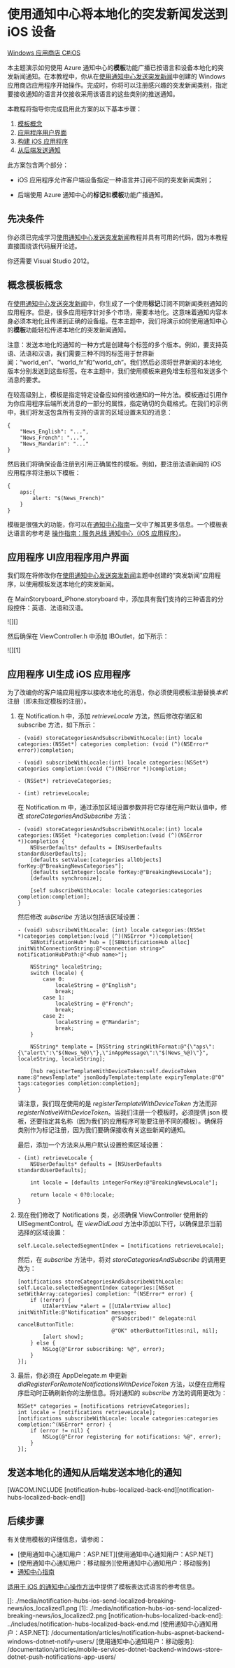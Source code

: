 <properties linkid="develop-notificationhubs-tutorials-send-localized-breaking-news-iOS" urlDisplayName="Localized Breaking News" pageTitle="Notification Hubs Localized Breaking News Tutorial for iOS" metaKeywords="" description="Learn how to use Azure 服务总线 Notification Hubs to send localized breaking news notifications (iOS)." metaCanonical="" services="mobile-services,notification-hubs" documentationCenter="" title="Use Notification Hubs to send localized breaking news to iOS devices" authors="ricksal" solutions="" manager="" editor="" />
<tags ms.service="mobile-services,notification-hubs"
    ms.date="02/26/2015"
    wacn.date="04/11/2015"
    />

# 使用通知中心将本地化的突发新闻发送到 iOS 设备

<div class="dev-center-tutorial-selector sublanding"> 
<a href="/zh-cn/documentation/articles/notification-hubs-windows-store-dotnet-send-localized-breaking-news/" title="Windows 应用商店 C#">Windows 应用商店 C#</a><a href="/zh-cn/documentation/articles/notification-hubs-ios-send-localized-breaking-news/" title="iOS" class="current">iOS</a>
</div>

本主题演示如何使用 Azure 通知中心的**模板**功能广播已按语言和设备本地化的突发新闻通知。在本教程中，你从在[使用通知中心发送突发新闻][使用通知中心发送突发新闻]中创建的 Windows 应用商店应用程序开始操作。完成时，你将可以注册感兴趣的突发新闻类别，指定要接收通知的语言并仅接收采用该语言的这些类别的推送通知。

本教程将指导你完成启用此方案的以下基本步骤：

1.  [模板概念][模板概念]
2.  [应用程序用户界面][应用程序用户界面]
3.  [构建 iOS 应用程序][构建 iOS 应用程序]
4.  [从后端发送通知][从后端发送通知]

此方案包含两个部分：

-   iOS 应用程序允许客户端设备指定一种语言并订阅不同的突发新闻类别；

-   后端使用 Azure 通知中心的**标记**和**模板**功能广播通知。

## 先决条件

你必须已完成学习[使用通知中心发送突发新闻][使用通知中心发送突发新闻]教程并具有可用的代码，因为本教程直接围绕该代码展开论述。

你还需要 Visual Studio 2012。

## <a name="concepts"></a><span class="short-header">概念</span>模板概念

在[使用通知中心发送突发新闻][使用通知中心发送突发新闻]中，你生成了一个使用**标记**订阅不同新闻类别通知的应用程序。但是，很多应用程序针对多个市场，需要本地化。这意味着通知内容本身必须本地化且传递到正确的设备组。在本主题中，我们将演示如何使用通知中心的**模板**功能轻松传递本地化的突发新闻通知。

注意：发送本地化的通知的一种方式是创建每个标签的多个版本。例如，要支持英语、法语和汉语，我们需要三种不同的标签用于世界新闻：“world\_en”、“world\_fr”和“world\_ch”。我们然后必须将世界新闻的本地化版本分别发送到这些标签。在本主题中，我们使用模板来避免增生标签和发送多个消息的要求。

在较高级别上，模板是指定特定设备应如何接收通知的一种方法。模板通过引用作为你应用程序后端所发消息的一部分的属性，指定确切的负载格式。在我们的示例中，我们将发送包含所有支持的语言的区域设置未知的消息：

    {
        "News_English": "...",
        "News_French": "...",
        "News_Mandarin": "..."
    }

然后我们将确保设备注册到引用正确属性的模板。例如，要注册法语新闻的 iOS 应用程序将注册以下模板：

    {
        aps:{
            alert: "$(News_French)"
        }
    }

模板是很强大的功能，你可以在[通知中心指南][通知中心指南]一文中了解其更多信息。一个模板表达语言的参考是 [操作指南：服务总线 通知中心（iOS 应用程序）][操作指南：服务总线 通知中心（iOS 应用程序）]。

## <a name="ui"></a><span class="short-header">应用程序 UI</span>应用程序用户界面

我们现在将修改你在[使用通知中心发送突发新闻][使用通知中心发送突发新闻]主题中创建的“突发新闻”应用程序，以使用模板发送本地化的突发新闻。

在 MainStoryboard\_iPhone.storyboard 中，添加具有我们支持的三种语言的分段控件：英语、法语和汉语。

![][]

然后确保在 ViewController.h 中添加 IBOutlet，如下所示：

![][1]

## <a name="building-client"></a><span class="building app">应用程序 UI</span>生成 iOS 应用程序

为了改编你的客户端应用程序以接收本地化的消息，你必须使用模板注册替换*本机*注册（即未指定模板的注册）。

1.  在 Notification.h 中，添加 *retrieveLocale* 方法，然后修改存储区和 subscribe 方法，如下所示：

        - (void) storeCategoriesAndSubscribeWithLocale:(int) locale categories:(NSSet*) categories completion: (void (^)(NSError* error))completion;

        - (void) subscribeWithLocale:(int) locale categories:(NSSet*) categories completion:(void (^)(NSError *))completion;

        - (NSSet*) retrieveCategories;

        - (int) retrieveLocale;

    在 Notification.m 中，通过添加区域设置参数并将它存储在用户默认值中，修改 *storeCategoriesAndSubscribe* 方法：

        - (void) storeCategoriesAndSubscribeWithLocale:(int) locale categories:(NSSet *)categories completion:(void (^)(NSError *))completion {
            NSUserDefaults* defaults = [NSUserDefaults standardUserDefaults];
            [defaults setValue:[categories allObjects] forKey:@"BreakingNewsCategories"];
            [defaults setInteger:locale forKey:@"BreakingNewsLocale"];
            [defaults synchronize];

            [self subscribeWithLocale: locale categories:categories completion:completion];
        }

    然后修改 *subscribe* 方法以包括该区域设置：

        - (void) subscribeWithLocale: (int) locale categories:(NSSet *)categories completion:(void (^)(NSError *))completion{
            SBNotificationHub* hub = [[SBNotificationHub alloc] initWithConnectionString:@"<connection string>" notificationHubPath:@"<hub name>"];

            NSString* localeString;
            switch (locale) {
                case 0:
                    localeString = @"English";
                    break;
                case 1:
                    localeString = @"French";
                    break;
                case 2:
                    localeString = @"Mandarin";
                    break;
            }

            NSString* template = [NSString stringWithFormat:@"{\"aps\":{\"alert\":\"$(News_%@)\"},\"inAppMessage\":\"$(News_%@)\"}", localeString, localeString];

            [hub registerTemplateWithDeviceToken:self.deviceToken name:@"newsTemplate" jsonBodyTemplate:template expiryTemplate:@"0" tags:categories completion:completion];
        }

    请注意，我们现在使用的是 *registerTemplateWithDeviceToken* 方法而非 *registerNativeWithDeviceToken*。当我们注册一个模板时，必须提供 json 模板，还要指定其名称（因为我们的应用程序可能要注册不同的模板）。确保将类别作为标记注册，因为我们要确保接收有关这些新闻的通知。

    最后，添加一个方法来从用户默认设置检索区域设置：

        - (int) retrieveLocale {
            NSUserDefaults* defaults = [NSUserDefaults standardUserDefaults];

            int locale = [defaults integerForKey:@"BreakingNewsLocale"];

            return locale < 0?0:locale;
        }

2.  现在我们修改了 Notifications 类，必须确保 ViewController 使用新的 UISegmentControl。在 *viewDidLoad* 方法中添加以下行，以确保显示当前选择的区域设置：

        self.Locale.selectedSegmentIndex = [notifications retrieveLocale];

    然后，在 *subscribe* 方法中，将对 *storeCategoriesAndSubscribe* 的调用更改为：

        [notifications storeCategoriesAndSubscribeWithLocale: self.Locale.selectedSegmentIndex categories:[NSSet setWithArray:categories] completion: ^(NSError* error) {
            if (!error) {
                UIAlertView *alert = [[UIAlertView alloc] initWithTitle:@"Notification" message:
                                      @"Subscribed!" delegate:nil cancelButtonTitle:
                                      @"OK" otherButtonTitles:nil, nil];
                [alert show];
            } else {
                NSLog(@"Error subscribing: %@", error);
            }
        }];

3.  最后，你必须在 AppDelegate.m 中更新 *didRegisterForRemoteNotificationsWithDeviceToken* 方法，以便在应用程序启动时正确刷新你的注册信息。将对通知的 *subscribe* 方法的调用更改为：

        NSSet* categories = [notifications retrieveCategories];
        int locale = [notifications retrieveLocale];
        [notifications subscribeWithLocale: locale categories:categories completion:^(NSError* error) {
            if (error != nil) {
                NSLog(@"Error registering for notifications: %@", error);
            }
        }];

## <a name="send"></a><span class="short-header">发送本地化的通知</span>从后端发送本地化的通知

[WACOM.INCLUDE [notification-hubs-localized-back-end][notification-hubs-localized-back-end]]

## 后续步骤

有关使用模板的详细信息，请参阅：

-   [使用通知中心通知用户：ASP.NET][使用通知中心通知用户：ASP.NET]
-   [使用通知中心通知用户：移动服务][使用通知中心通知用户：移动服务]
-   [通知中心指南][通知中心指南]

[适用于 iOS 的通知中心操作方法][操作指南：服务总线 通知中心（iOS 应用程序）]中提供了模板表达式语言的参考信息。



<!-- Anchors. -->
  [模板概念]: #concepts
  [应用程序用户界面]: #ui
  [构建 iOS 应用程序]: #building-client
  [从后端发送通知]: #send 

<!-- Images. --> 

<!-- URLs. -->

  [Windows 应用商店 C\#]: /zh-cn/documentation/articles/notification-hubs-windows-store-dotnet-send-localized-breaking-news/ "Windows 应用商店 C#"
  [iOS]: /zh-cn/documentation/articles/notification-hubs-ios-send-localized-breaking-news/ "iOS"
  [使用通知中心发送突发新闻]: /documentation/articles/notification-hubs-ios-send-breaking-news/
  [通知中心指南]: http://msdn.microsoft.com/zh-cn/library/jj927170.aspx
  [操作指南：服务总线 通知中心（iOS 应用程序）]: http://msdn.microsoft.com/zh-cn/library/jj927168.aspx
  []: ./media/notification-hubs-ios-send-localized-breaking-news/ios_localized1.png
  [1]: ./media/notification-hubs-ios-send-localized-breaking-news/ios_localized2.png
  [notification-hubs-localized-back-end]: ../includes/notification-hubs-localized-back-end.md
  [使用通知中心通知用户：ASP.NET]: /documentation/articles/notification-hubs-aspnet-backend-windows-dotnet-notify-users/
  [使用通知中心通知用户：移动服务]: /documentation/articles/mobile-services-dotnet-backend-windows-store-dotnet-push-notifications-app-users/
